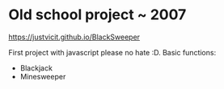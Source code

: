 # Old school project ~ 2007

https://justvicit.github.io/BlackSweeper

First project with javascript please no hate :D.
Basic functions:
* Blackjack
* Minesweeper
